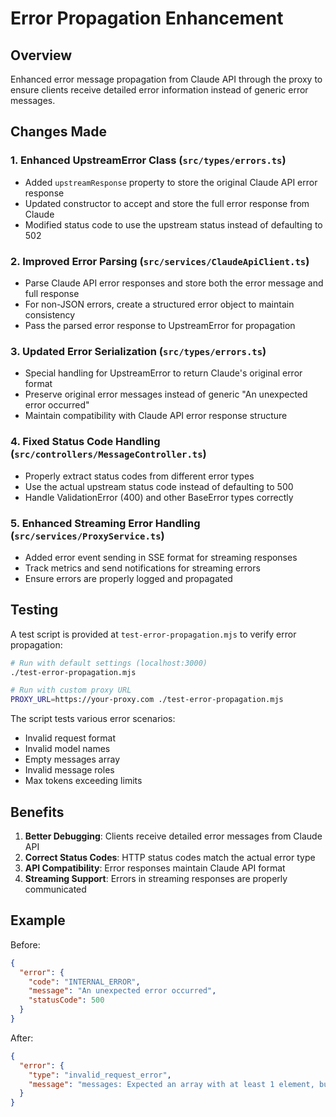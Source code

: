 # Error Propagation Enhancement

## Overview

Enhanced error message propagation from Claude API through the proxy to ensure clients receive detailed error information instead of generic error messages.

## Changes Made

### 1. Enhanced UpstreamError Class (`src/types/errors.ts`)
- Added `upstreamResponse` property to store the original Claude API error response
- Updated constructor to accept and store the full error response from Claude
- Modified status code to use the upstream status instead of defaulting to 502

### 2. Improved Error Parsing (`src/services/ClaudeApiClient.ts`)
- Parse Claude API error responses and store both the error message and full response
- For non-JSON errors, create a structured error object to maintain consistency
- Pass the parsed error response to UpstreamError for propagation

### 3. Updated Error Serialization (`src/types/errors.ts`)
- Special handling for UpstreamError to return Claude's original error format
- Preserve original error messages instead of generic "An unexpected error occurred"
- Maintain compatibility with Claude API error response structure

### 4. Fixed Status Code Handling (`src/controllers/MessageController.ts`)
- Properly extract status codes from different error types
- Use the actual upstream status code instead of defaulting to 500
- Handle ValidationError (400) and other BaseError types correctly

### 5. Enhanced Streaming Error Handling (`src/services/ProxyService.ts`)
- Added error event sending in SSE format for streaming responses
- Track metrics and send notifications for streaming errors
- Ensure errors are properly logged and propagated

## Testing

A test script is provided at `test-error-propagation.mjs` to verify error propagation:

```bash
# Run with default settings (localhost:3000)
./test-error-propagation.mjs

# Run with custom proxy URL
PROXY_URL=https://your-proxy.com ./test-error-propagation.mjs
```

The script tests various error scenarios:
- Invalid request format
- Invalid model names
- Empty messages array
- Invalid message roles
- Max tokens exceeding limits

## Benefits

1. **Better Debugging**: Clients receive detailed error messages from Claude API
2. **Correct Status Codes**: HTTP status codes match the actual error type
3. **API Compatibility**: Error responses maintain Claude API format
4. **Streaming Support**: Errors in streaming responses are properly communicated

## Example

Before:
```json
{
  "error": {
    "code": "INTERNAL_ERROR",
    "message": "An unexpected error occurred",
    "statusCode": 500
  }
}
```

After:
```json
{
  "error": {
    "type": "invalid_request_error",
    "message": "messages: Expected an array with at least 1 element, but got an empty array"
  }
}
```